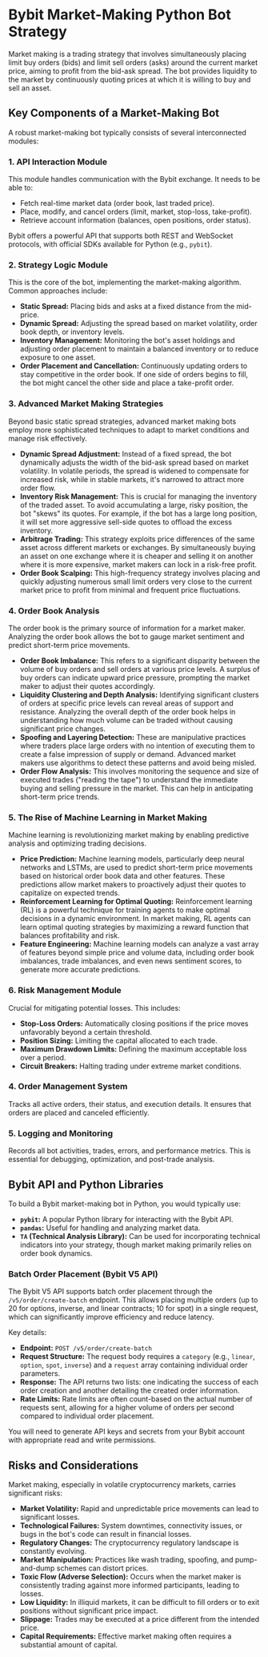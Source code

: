 # Bybit Market-Making Python Bot Strategy

Market making is a trading strategy that involves simultaneously placing limit buy orders (bids) and limit sell orders (asks) around the current market price, aiming to profit from the bid-ask spread. The bot provides liquidity to the market by continuously quoting prices at which it is willing to buy and sell an asset.

## Key Components of a Market-Making Bot

A robust market-making bot typically consists of several interconnected modules:

### 1. API Interaction Module

This module handles communication with the Bybit exchange. It needs to be able to:

*   Fetch real-time market data (order book, last traded price).
*   Place, modify, and cancel orders (limit, market, stop-loss, take-profit).
*   Retrieve account information (balances, open positions, order status).

Bybit offers a powerful API that supports both REST and WebSocket protocols, with official SDKs available for Python (e.g., `pybit`).

### 2. Strategy Logic Module

This is the core of the bot, implementing the market-making algorithm. Common approaches include:

*   **Static Spread:** Placing bids and asks at a fixed distance from the mid-price.
*   **Dynamic Spread:** Adjusting the spread based on market volatility, order book depth, or inventory levels.
*   **Inventory Management:** Monitoring the bot's asset holdings and adjusting order placement to maintain a balanced inventory or to reduce exposure to one asset.
*   **Order Placement and Cancellation:** Continuously updating orders to stay competitive in the order book. If one side of orders begins to fill, the bot might cancel the other side and place a take-profit order.

### 3. Advanced Market Making Strategies

Beyond basic static spread strategies, advanced market making bots employ more sophisticated techniques to adapt to market conditions and manage risk effectively.

*   **Dynamic Spread Adjustment:** Instead of a fixed spread, the bot dynamically adjusts the width of the bid-ask spread based on market volatility. In volatile periods, the spread is widened to compensate for increased risk, while in stable markets, it's narrowed to attract more order flow.
*   **Inventory Risk Management:** This is crucial for managing the inventory of the traded asset. To avoid accumulating a large, risky position, the bot "skews" its quotes. For example, if the bot has a large long position, it will set more aggressive sell-side quotes to offload the excess inventory.
*   **Arbitrage Trading:** This strategy exploits price differences of the same asset across different markets or exchanges. By simultaneously buying an asset on one exchange where it is cheaper and selling it on another where it is more expensive, market makers can lock in a risk-free profit.
*   **Order Book Scalping:** This high-frequency strategy involves placing and quickly adjusting numerous small limit orders very close to the current market price to profit from minimal and frequent price fluctuations.

### 4. Order Book Analysis

The order book is the primary source of information for a market maker. Analyzing the order book allows the bot to gauge market sentiment and predict short-term price movements.

*   **Order Book Imbalance:** This refers to a significant disparity between the volume of buy orders and sell orders at various price levels. A surplus of buy orders can indicate upward price pressure, prompting the market maker to adjust their quotes accordingly.
*   **Liquidity Clustering and Depth Analysis:** Identifying significant clusters of orders at specific price levels can reveal areas of support and resistance. Analyzing the overall depth of the order book helps in understanding how much volume can be traded without causing significant price changes.
*   **Spoofing and Layering Detection:** These are manipulative practices where traders place large orders with no intention of executing them to create a false impression of supply or demand. Advanced market makers use algorithms to detect these patterns and avoid being misled.
*   **Order Flow Analysis:** This involves monitoring the sequence and size of executed trades ("reading the tape") to understand the immediate buying and selling pressure in the market. This can help in anticipating short-term price trends.

### 5. The Rise of Machine Learning in Market Making

Machine learning is revolutionizing market making by enabling predictive analysis and optimizing trading decisions.

*   **Price Prediction:** Machine learning models, particularly deep neural networks and LSTMs, are used to predict short-term price movements based on historical order book data and other features. These predictions allow market makers to proactively adjust their quotes to capitalize on expected trends.
*   **Reinforcement Learning for Optimal Quoting:** Reinforcement learning (RL) is a powerful technique for training agents to make optimal decisions in a dynamic environment. In market making, RL agents can learn optimal quoting strategies by maximizing a reward function that balances profitability and risk.
*   **Feature Engineering:** Machine learning models can analyze a vast array of features beyond simple price and volume data, including order book imbalances, trade imbalances, and even news sentiment scores, to generate more accurate predictions.

### 6. Risk Management Module

Crucial for mitigating potential losses. This includes:

*   **Stop-Loss Orders:** Automatically closing positions if the price moves unfavorably beyond a certain threshold.
*   **Position Sizing:** Limiting the capital allocated to each trade.
*   **Maximum Drawdown Limits:** Defining the maximum acceptable loss over a period.
*   **Circuit Breakers:** Halting trading under extreme market conditions.

### 4. Order Management System

Tracks all active orders, their status, and execution details. It ensures that orders are placed and canceled efficiently.

### 5. Logging and Monitoring

Records all bot activities, trades, errors, and performance metrics. This is essential for debugging, optimization, and post-trade analysis.

## Bybit API and Python Libraries

To build a Bybit market-making bot in Python, you would typically use:

*   **`pybit`:** A popular Python library for interacting with the Bybit API.
*   **`pandas`:** Useful for handling and analyzing market data.
*   **`TA` (Technical Analysis Library):** Can be used for incorporating technical indicators into your strategy, though market making primarily relies on order book dynamics.

### Batch Order Placement (Bybit V5 API)

The Bybit V5 API supports batch order placement through the `/v5/order/create-batch` endpoint. This allows placing multiple orders (up to 20 for options, inverse, and linear contracts; 10 for spot) in a single request, which can significantly improve efficiency and reduce latency.

Key details:
*   **Endpoint:** `POST /v5/order/create-batch`
*   **Request Structure:** The request body requires a `category` (e.g., `linear`, `option`, `spot`, `inverse`) and a `request` array containing individual order parameters.
*   **Response:** The API returns two lists: one indicating the success of each order creation and another detailing the created order information.
*   **Rate Limits:** Rate limits are often count-based on the actual number of requests sent, allowing for a higher volume of orders per second compared to individual order placement.

You will need to generate API keys and secrets from your Bybit account with appropriate read and write permissions.

## Risks and Considerations

Market making, especially in volatile cryptocurrency markets, carries significant risks:

*   **Market Volatility:** Rapid and unpredictable price movements can lead to significant losses.
*   **Technological Failures:** System downtimes, connectivity issues, or bugs in the bot's code can result in financial losses.
*   **Regulatory Changes:** The cryptocurrency regulatory landscape is constantly evolving.
*   **Market Manipulation:** Practices like wash trading, spoofing, and pump-and-dump schemes can distort prices.
*   **Toxic Flow (Adverse Selection):** Occurs when the market maker is consistently trading against more informed participants, leading to losses.
*   **Low Liquidity:** In illiquid markets, it can be difficult to fill orders or to exit positions without significant price impact.
*   **Slippage:** Trades may be executed at a price different from the intended price.
*   **Capital Requirements:** Effective market making often requires a substantial amount of capital.
